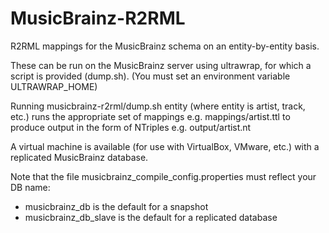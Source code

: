 MusicBrainz-R2RML
=================

R2RML mappings for the MusicBrainz schema on an entity-by-entity basis. 

These can be run on the MusicBrainz server using ultrawrap, for which a script is provided (dump.sh).
(You must set an environment variable ULTRAWRAP_HOME)

Running musicbrainz-r2rml/dump.sh entity (where entity is artist, track, etc.) runs the appropriate set of mappings
e.g. mappings/artist.ttl
to produce output in the form of NTriples
e.g. output/artist.nt

A virtual machine is available (for use with VirtualBox, VMware, etc.) with a replicated MusicBrainz database.

Note that the file musicbrainz_compile_config.properties must reflect your DB name:
* musicbrainz_db is the default for a snapshot
* musicbrainz_db_slave is the default for a replicated database


